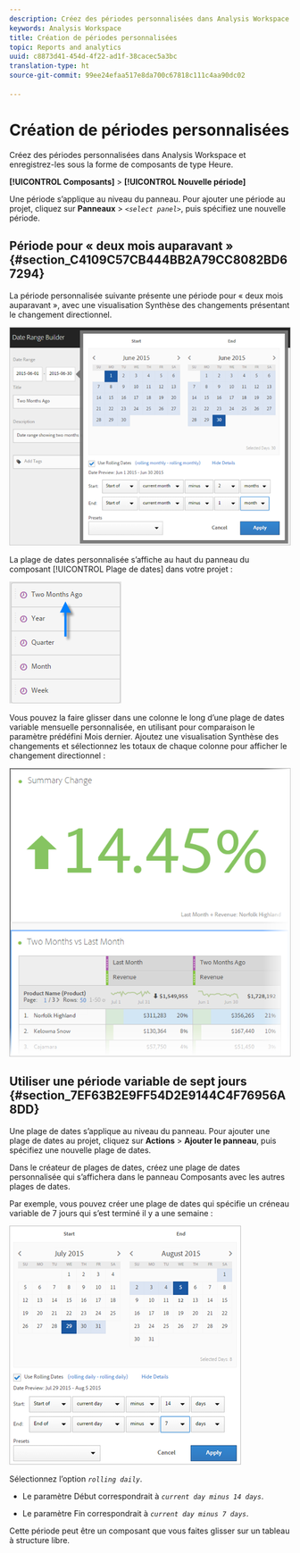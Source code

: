 ```yaml
---
description: Créez des périodes personnalisées dans Analysis Workspace et enregistrez-les sous la forme de composants de type Heure.
keywords: Analysis Workspace
title: Création de périodes personnalisées
topic: Reports and analytics
uuid: c8873d41-454d-4f22-ad1f-38cacec5a3bc
translation-type: ht
source-git-commit: 99ee24efaa517e8da700c67818c111c4aa90dc02

---
```



# Création de périodes personnalisées

Créez des périodes personnalisées dans Analysis Workspace et enregistrez-les sous la forme de composants de type Heure.

**[!UICONTROL Composants]** > **[!UICONTROL Nouvelle période]**

Une période s’applique au niveau du panneau. Pour ajouter une période au projet, cliquez sur **Panneaux** > *`<select panel>`*, puis spécifiez une nouvelle période.

## Période pour « deux mois auparavant » {#section_C4109C57CB444BB2A79CC8082BD67294}

La période personnalisée suivante présente une période pour « deux mois auparavant », avec une visualisation Synthèse des changements présentant le changement directionnel.

![](assets/date-range-two-months-ago.png)

La plage de dates personnalisée s’affiche au haut du panneau du composant [!UICONTROL Plage de dates] dans votre projet :

![](assets/date-range-panel-two-months-ago.png)

Vous pouvez la faire glisser dans une colonne le long d’une plage de dates variable mensuelle personnalisée, en utilisant pour comparaison le paramètre prédéfini Mois dernier. Ajoutez une visualisation Synthèse des changements et sélectionnez les totaux de chaque colonne pour afficher le changement directionnel :

![](assets/date-range-two-months-table.png)

## Utiliser une période variable de sept jours {#section_7EF63B2E9FF54D2E9144C4F76956A8DD}

Une plage de dates s’applique au niveau du panneau. Pour ajouter une plage de dates au projet, cliquez sur **Actions** > **Ajouter le panneau**, puis spécifiez une nouvelle plage de dates.

Dans le créateur de plages de dates, créez une plage de dates personnalisée qui s’affichera dans le panneau Composants avec les autres plages de dates.

Par exemple, vous pouvez créer une plage de dates qui spécifie un créneau variable de 7 jours qui s’est terminé il y a une semaine :

![](assets/create_date_range.png)

Sélectionnez l’option  *`rolling daily`*.

* Le paramètre Début correspondrait à *`current day minus 14 days`*.

* Le paramètre Fin correspondrait à *`current day minus 7 days`*.

Cette période peut être un composant que vous faites glisser sur un tableau à structure libre.

